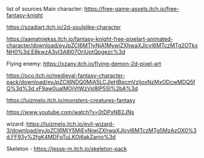 list of sources
Main character: https://free-game-assets.itch.io/free-fantasy-knight

https://szadiart.itch.io/2d-soulslike-character 

https://aamatniekss.itch.io/fantasy-knight-free-pixelart-animated-character/download/eyJpZCI6MTIyNjA1MywiZXhwaXJlcyI6MTczMTg2OTkxNH0%3d.E8kwzA3vI3A8l07OriUptQpgezc%3d


Flying enemy: https://xzany.itch.io/flying-demon-2d-pixel-art 

https://oco.itch.io/medieval-fantasy-character-pack/download/eyJpZCI6NDQ0MjA5LCJleHBpcmVzIjoxNzMxODcwMDQ5fQ%3d%3d.xF9aw0ualMOjVtWzVsl8lP5SI%2bA%3d

https://luizmelo.itch.io/monsters-creatures-fantasy


https://www.youtube.com/watch?v=0tDPxNB2JNs

wizard: https://luizmelo.itch.io/evil-wizard-3/download/eyJpZCI6MjY5MjEyNiwiZXhwaXJlcyI6MTczMTg5MzAzOX0%3d.FF93y%2fgK4MDFqTuLKOj6akZanjo%3d

Skeleton - https://jesse-m.itch.io/skeleton-pack
